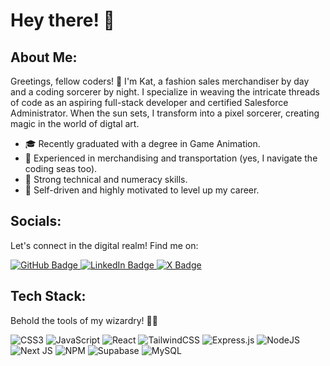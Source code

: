 # Hey there! 👋

## About Me:
Greetings, fellow coders! 🚀 I'm Kat, a fashion sales merchandiser by day and a coding sorcerer by night. I specialize in weaving the intricate threads of code as an aspiring full-stack developer and certified Salesforce Administrator. When the sun sets, I transform into a pixel sorcerer, creating magic in the world of digtal art.

- 🎓 Recently graduated with a degree in Game Animation.
- 🚢 Experienced in merchandising and transportation (yes, I navigate the coding seas too).
- 🌟 Strong technical and numeracy skills.
- 💪 Self-driven and highly motivated to level up my career.


## Socials: 
Let's connect in the digital realm! Find me on:

<a href="https://github.com/KatBaginska" target="_blank">
  <img src="https://img.shields.io/badge/GitHub-000000?style=for-the-badge&logo=GitHub&logoColor=white" alt="GitHub Badge">
</a>
<a href="https://www.linkedin.com/in/katarzyna-baginska-0baa4a152/" target="_blank">
  <img src="https://img.shields.io/badge/LinkedIn-0077B5?style=for-the-badge&logo=linkedin&logoColor=white" alt="LinkedIn Badge">
</a>
<a href="https://twitter.com/coding_kate" target="_blank">
  <img src="https://img.shields.io/badge/X-123456?style=for-the-badge&logo=x&logoColor=white" alt="X Badge">
</a>


## Tech Stack:
Behold the tools of my wizardry! 🧙‍♂️

![CSS3](https://img.shields.io/badge/css3-%231572B6.svg?style=for-the-badge&logo=css3&logoColor=white)
![JavaScript](https://img.shields.io/badge/javascript-%23323330.svg?style=for-the-badge&logo=javascript&logoColor=%23F7DF1E)
![React](https://img.shields.io/badge/react-%2320232a.svg?style=for-the-badge&logo=react&logoColor=%2361DAFB)
![TailwindCSS](https://img.shields.io/badge/tailwindcss-%2338B2AC.svg?style=for-the-badge&logo=tailwind-css&logoColor=white) 
![Express.js](https://img.shields.io/badge/express.js-%23404d59.svg?style=for-the-badge&logo=express&logoColor=%2361DAFB)
![NodeJS](https://img.shields.io/badge/node.js-6DA55F?style=for-the-badge&logo=node.js&logoColor=white)
![Next JS](https://img.shields.io/badge/Next-black?style=for-the-badge&logo=next.js&logoColor=white)
![NPM](https://img.shields.io/badge/NPM-%23CB3837.svg?style=for-the-badge&logo=npm&logoColor=white)
![Supabase](https://img.shields.io/badge/Supabase-3ECF8E?style=for-the-badge&logo=supabase&logoColor=white)
![MySQL](https://img.shields.io/badge/mysql-%2300000f.svg?style=for-the-badge&logo=mysql&logoColor=white)

<!--
**KatBaginska/KatBaginska** is a ✨ _special_ ✨ repository because its `README.md` (this file) appears on your GitHub profile.

Here are some ideas to get you started:

- 🔭 I’m currently working on ...
- 🌱 I’m currently learning ...
- 👯 I’m looking to collaborate on ...
- 🤔 I’m looking for help with ...
- 💬 Ask me about ...
- 📫 How to reach me: ...
- 😄 Pronouns: ...
- ⚡ Fun fact: ...
-->
